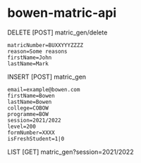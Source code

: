 # bowen-matric-api

DELETE [POST]
matric_gen/delete
```
matricNumber=BUXXYYYZZZZ
reason=Some reasons
firstName=John
lastName=Mark
```
INSERT [POST]
matric_gen
```
email=example@bowen.com
firstName=Bowen
lastName=Bowen
college=COBOW
programme=BOW
session=2021/2022
level=200
formNumber=XXXX
isFreshStudent=1|0
```
LIST [GET]
matric_gen?session=2021/2022
